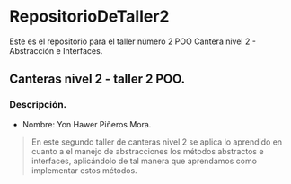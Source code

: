 # RepositorioDeTaller2
Este es el repositorio para el taller número 2  POO Cantera nivel 2 - Abstracción e Interfaces.
## Canteras nivel 2 - taller 2 POO.
### Descripción.
- Nombre: Yon Hawer Piñeros Mora.
> En este segundo taller de canteras nivel 2 se aplica lo aprendido en cuanto a el manejo de abstracciones los métodos abstractos e interfaces, aplicándolo de tal manera que aprendamos como implementar estos métodos.
